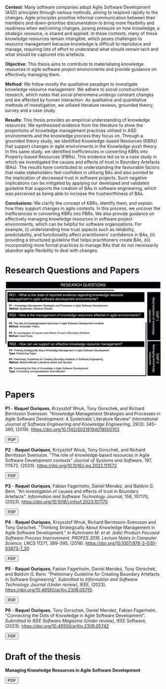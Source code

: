 **Context**: Many software companies adopt Agile Software Development (ASD) principles through various methods, aiming to respond rapidly to the changes. Agile principles prioritise informal communication between their members and down-prioritise documentation to bring more flexibility and readiness when welcoming changes, posing pressure on how knowledge, a strategic resource, is shared and applied. In these contexts, many of these knowledge resources remain intangible, which poses challenges to resource management because knowledge is difficult to reproduce and manage, requiring lots of effort to understand what should remain tacit and what should be captured into artefacts. 

**Objective**: This thesis aims to contribute to materialising knowledge resources in agile software project environments and provide guidance on effectively managing them.

**Method**: We follow mostly the qualitative paradigm to investigate knowledge resource management. We adhere to social constructivism research, which notes that social phenomena undergo constant changes and are affected by human interaction. As qualitative and quantitative methods of investigation, we utilised literature reviews, grounded theory, survey and a case study.

**Results**: This thesis provides an empirical understanding of knowledge resources. We synthesised evidence from the literature to show the proportions of knowledge management practices utilised in ASD environments and the knowledge process they focus on. Through a grounded theory study, we identified Knowledge-based Resources (KBRs) that support changes in agile environments in the Knowledge-push theory. In this same study, we identified inefficiencies in converting KBRs into Property-based Resources (PBRs). This evidence led us to a case study in which we investigated the causes and effects of trust in Boundary Artefacts (BAs). The results have contributed to understanding the favourable factors that make stakeholders feel confident in utilising BAs and also pointed to the implication of decreased trust in software projects. Such negative implications can be mitigated by applying our developed and validated guideline that supports the creation of BAs in software engineering, which was perceived as being able to increase the trustworthiness of BAs.  

**Conclusions**: We clarify the concept of KBRs, identify them, and explain how they support changes in agile contexts. In this process, we uncover the inefficiencies in converting KBRs into PBRs. We also provide guidance on effectively managing knowledge resources in software project environments, which can be helpful for software organisations. For example, (i) understanding how trust aspects such as reliability, predictability, and functionality affect practitioners' confidence in BAs, (ii) providing a structured guideline that helps practitioners create BAs, (iii) incorporating more formal practices to manage BAs that do not necessarily abandon agile flexibility to deal with changes. 

# Research Questions and Papers

![Tux, the Linux mascot](figure/RQsGaps.png)

# Papers

**P1** - **Raquel** **Ouriques**, Krzysztof Wnuk, Tony Gorschek, and Richard Berntsson Svensson. "Knowledge Management Strategies and Processes in Agile Software Development: A Systematic Literature Review"  *International Journal of Software Engineering and Knowledge Engineering*, 29(3): 345–380, (2019). <https://doi.org/10.1142/S0218194019500153>
<form method="get" action="pdfs/p1_slr.pdf">
   <button type="submit">PDF</button>
</form>

**P2** - **Raquel** **Ouriques**, Krzysztof Wnuk, Tony Gorschek, and Richard Berntsson Svensson. "The role of knowledge-based resources in Agile Software Development contexts" *Journal of Systems and Software*, 197, 111572, (2023). <https://doi.org/10.1016/j.jss.2022.111572> 
<form method="get" action="pdfs/p2_kbr.pdf">
   <button type="submit">PDF</button>
</form>

**P3** - **Raquel** **Ouriques**, Fabian Fagerholm, Daniel Mendez, and Baldvin G. Bern. "An investigation of causes and effects of trust in Boundary Artefacts". *Information and Software Technology Journal*, 158, 107170, (2023). <https://doi.org/10.1016/j.infsof.2023.107170>
<form method="get" action="pdfs/p3_trust.pdf">
   <button type="submit">PDF</button>
</form>

**P4** - **Raquel** **Ouriques**, Krzysztof Wnuk, Richard Berntsson-Svensson and Tony Gorschek. "Thinking Strategically About Knowledge Management in Agile Software Development." *In Kuhrmann M. et al. (eds) Product-Focused Software Process Improvement. PROFES 2018. Lecture Notes in Computer Science*, LNCS 11271, 389–395, (2018). <https://doi.org/10.1007/978-3-030-03673-7_30>
<form method="get" action="pdfs/p4_profes.pdf">
   <button type="submit">PDF</button>
</form>

**P5** - **Raquel** **Ouriques**, Fabian Fagerholm, Daniel Mendez, Tony Gorschek, and Baldvin G. Bern. "Preliminary Guideline for Creating Boundary Artefacts in Software Engineering". *Submitted to Information and Software Technology Journal (Under review)*, IEEE, (2023). <https://doi.org/10.48550/arXiv.2306.05755>
<form method="get" action="pdfs/p5_guideline.pdf">
   <button type="submit">PDF</button>
</form>

**P6** - **Raquel** **Ouriques**, Tony Gorschek, Daniel Mendez, Fabian Fagerholm. "Connecting the Dots of Knowledge in Agile Software Development". *Submitted to IEEE Software Magazine (Under review)*, IEEE Software, (2023). <https://doi.org/10.48550/arXiv.2306.05742>
<form method="get" action="pdfs/p6_ieee.pdf">
   <button type="submit">PDF</button>
</form>

# Draft of the thesis

**Managing Knowledge Resources in Agile Software Development**
<form method="get" action="pdfs/Thesis.pdf">
   <button type="submit">PDF</button>
</form>



